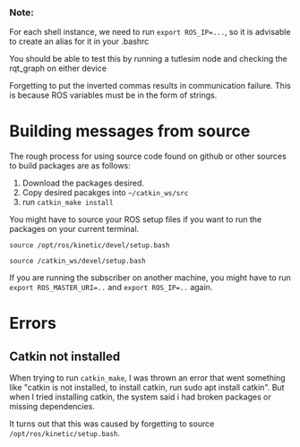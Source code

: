 ### Note:
For each shell instance, we need to run `export ROS_IP=...`, so it is advisable to create an alias for it in your .bashrc

You should be able to test this by running a tutlesim node and checking the rqt_graph on either device

Forgetting to put the inverted commas results in communication failure. This is because ROS variables must be in the form of strings.


# Building messages from source
The rough process for using source code found on github or other sources to build packages are as follows:

1. Download the packages desired.
2. Copy desired pacakges into `~/catkin_ws/src`
3. run `catkin_make install`

You might have to source your ROS setup files if you want to run the packages on your current terminal.

`source /opt/ros/kinetic/devel/setup.bash`

`source /catkin_ws/devel/setup.bash`

If you are running the subscriber on another machine, you might have to run `export ROS_MASTER_URI=..` and `export ROS_IP=..` again.

# Errors

## Catkin not installed
When trying to run `catkin_make`, I was thrown an error that went something like "catkin is not installed, to install catkin, run sudo apt install catkin". But when I tried installing catkin, the system said i had broken packages or missing dependencies.

It turns out that this was caused by forgetting to source `/opt/ros/kinetic/setup.bash`.

